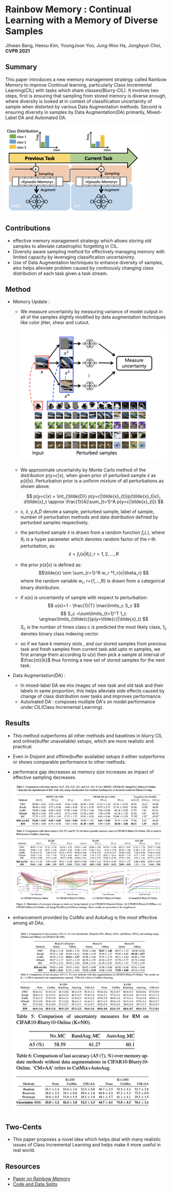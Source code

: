 # Rainbow Memory : Continual Learning with a Memory of Diverse Samples

Jihwan Bang, Heesu Kim, YoungJoon Yoo, Jung-Woo Ha, Jonghyun Choi, **CVPR** **2021**

## Summary

This paper introduces a new memory management stratergy called Rainbow Memory to improve Continual learning, particularly Class Incremental Learning(CIL) with tasks which share classes(Blurry-CIL). It involves two steps, first is ensuring that sampling from stored memory is diverse enough, where diversity is looked at in context of classification uncertainity of sample when distorted by various Data Augmentation methods. Second is ensuring diversity in samples by Data Augmentation(DA) primarily, Mixed-Label DA and Automated DA.

<img src='../images/blurryCIL.png'>

## Contributions

- effective memory management stratergy which allows storing old samples to alleviate catastrophic forgetting in CIL.
- Diversity aware sampling method for effectively managing memory with limited capacity by leveraging classification uncertaininty.
- Use of Data Augmentation techniques to enhance diversity of samples, also helps alleviate problem caused by continously changing class distribution of each task given a task stream.

## Method
- Memory Update :
    - We measure uncertainity by measuring variance of model output in all of the samples slightly modified by data augmentation techniques like color jitter, shear and cutout.

        <img src='../images/RMperturbation.png'>

    - We approximate uncertainity by Monte Carlo method of the distribution p(y=c|x), when given prior of perturbed sample $\tilde{x}$ as p($\tilde{x}$|x). Perturbation prior is a uniform mixture of all perturbations as shown above.
                      
         $$
         p(y=c|x) = \int_{\tilde{D}} p(y=c|\tilde{x}_{t})p(\tilde{x}_t|x)\, d\tilde{x}_t 
                \approx \frac{1}{A}\sum_{t=1}^A p(y=c|\tilde{x}_{t})
         $$
    - x, $\tilde{x}$, y,A,$\tilde{D}$ denote a sample, perturbed sample, label of sample, number of perturbation methods and data distribution defined by perturbed samples respectively.
    - the perturbed sample $\tilde{x}$ is drawn from a random function $f_r(.)$, where $\theta_r$ is a hyper parameter which denotes random factor of the r-th perturbation, as:         
        $$ \tilde{x} =f_r(x|\theta_r), r=1,2,...,R $$
    - the prior $p(\tilde{x}|x)$ is defined as:
        $$\tilde{x} \sim \sum_{r=1}^R w_r *f_r(x|\theta_r) $$
        where the random variable $w_r$, r={1,...,R} is drawn from a categorical binary distribution.
    
    - if u(x) is uncertainity of sample with respect to perturbation:
        $$
        u(x)=1 - \frac{1}{T} \max\limits_c S_c
        $$
        $$
        S_c =\sum\limits_{t=1}^T 1_c \argmax\limits_{\tilde{c}}p(y=\tilde{c}|\tilde{x}_t)                    
        $$
        $S_c$ is the number of times class c is predicted the most likely class, $1_c$ denotes binary class indexing vector.
    - so if we have k memory slots , and our stored samples from previous task and fresh samples from current task add upto m samples, we first arrange them according to u(x) then pick a sample at interval of $\frac{m}{k}$ thus forming a new set of stored samples for the next task.

- Data Augmentation(DA) :
    - In mixed-label DA we mix images of new task and old task and their labels in same proportion, this helps alleviate side effects caused by change of class distribution over tasks and improves performance.
    - Automated DA : composes multiple DA's on model performance under CIL(Class Incremental Learning).

## Results

- This method outperforms all other methods and baselines in blurry CIL and online(buffer unavailable) setups, which are more realistic and practical.
- Even in Disjoint and offline(buffer available) setups it either outperforms or shows comparable performance to other methods.
- performace gap decreases as memory size increases as impact of effective sampling decreases.

    <img src='../images/RMdata1.png'>

- enhancement provided by CutMix and AutoAug is the most effective among all DAs.

    <img src='../images/RMdata2.png'>
    <img src='../images/RMdata3.png'>

## Two-Cents

- This paper proposes a novel idea which helps deal with many realistic issues of Class Incremental Learning and helps make it more useful in real world.

## Resources

- [ Paper on Rainbow Memory](https://arxiv.org/pdf/2103.17230.pdf)
- [Code and Data Splits](https://github.com/clovaai/rainbow-memory)
